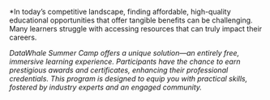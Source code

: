 
*In today’s competitive landscape, finding affordable, high-quality educational opportunities that offer tangible benefits can be challenging. Many learners struggle with accessing resources that can truly impact their careers.

*DataWhale Summer Camp offers a unique solution—an entirely free, immersive learning experience. Participants have the chance to earn prestigious awards and certificates, enhancing their professional credentials. This program is designed to equip you with practical skills, fostered by industry experts and an engaged community.*

